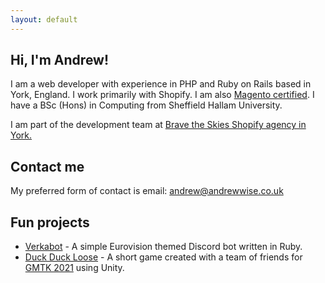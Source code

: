 ```yaml
---
layout: default
---
```


## Hi, I'm Andrew!

I am a web developer with experience in PHP and Ruby on Rails based in York, England. I work primarily with Shopify. I am also [Magento certified](http://www.magentocommerce.com/certification/directory/dev/466824/). I have a BSc (Hons) in Computing from Sheffield Hallam University.

I am part of the development team at [Brave the Skies Shopify agency in York.](https://bravetheskies.com/)

## Contact me

My preferred form of contact is email: [andrew@andrewwise.co.uk](andrew@andrewwise.co.uk)

## Fun projects

* [Verkabot](https://github.com/andrewwise/verkabot) - A simple Eurovision themed Discord bot written in Ruby.
* [Duck Duck Loose](https://dodgy-jammers.itch.io/duck-duck-loose) - A short game created with a team of friends for [GMTK 2021](https://itch.io/jam/gmtk-2021) using Unity.